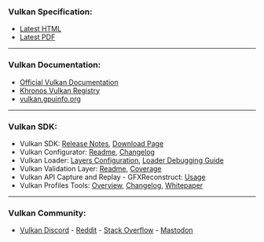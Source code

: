 ### Vulkan Specification:
- <a href="https://vulkan.lunarg.com/doc/view/latest/windows/antora/spec/latest/chapters/introduction.html">Latest HTML</a>
- <a href="https://registry.khronos.org/vulkan/specs/latest/pdf/vkspec.pdf">Latest PDF</a>

---
### Vulkan Documentation:
- <a href="https://docs.vulkan.org/spec/latest/index.html">Official Vulkan Documentation</a>
- <a href="https://registry.khronos.org/vulkan/">Khronos Vulkan Registry</a>
- <a href="https://vulkan.gpuinfo.org/">vulkan.gpuinfo.org</a>

---
### Vulkan SDK:
- Vulkan SDK: <a href="https://vulkan.lunarg.com/doc/sdk/latest/windows/release_notes.html">Release Notes</a>, <a href="https://vulkan.lunarg.com/sdk/home">Download Page</a>
- Vulkan Configurator: <a href="https://github.com/LunarG/VulkanTools/blob/main/vkconfig_gui/README.md">Readme</a>, <a href="https://github.com/LunarG/VulkanTools/blob/main/vkconfig_gui/CHANGELOG.md">Changelog</a>
- Vulkan Loader: <a href="https://vulkan.lunarg.com/doc/view/latest/windows/layer_configuration.html">Layers Configuration</a>, <a href="https://github.com/KhronosGroup/Vulkan-Loader/blob/main/docs/LoaderDebugging.md">Loader Debugging Guide</a>
- Vulkan Validation Layer: <a href="https://vulkan.lunarg.com/doc/sdk/latest/windows/khronos_validation_layer.html">Readme</a>, <a href="https://vulkan.lunarg.com/doc/sdk/latest/windows/validation_error_database.html">Coverage</a>
- Vulkan API Capture and Replay - GFXReconstruct: <a href="https://vulkan.lunarg.com/doc/sdk/latest/windows/capture_tools.html">Usage</a>
- Vulkan Profiles Tools: <a href="https://github.com/KhronosGroup/Vulkan-Profiles/blob/main/OVERVIEW.md">Overview</a>, <a href="https://github.com/KhronosGroup/Vulkan-Profiles/blob/main/CHANGELOG.md">Changelog</a>, <a href="https://www.lunarg.com/wp-content/uploads/2024/04/The-Vulkan-Profiles-Tools-LunarG-Christophe-Riccio-04-11-2024.pdf">Whitepaper</a>

---
### Vulkan Community:
- <a href="https://discord.com/invite/vulkan">Vulkan Discord</a> - <a href="https://reddit.com/r/vulkan">Reddit</a> - <a href="https://stackoverflow.com/questions/tagged/vulkan">Stack Overflow</a> - <a href="https://fosstodon.org/@vulkan">Mastodon</a>
